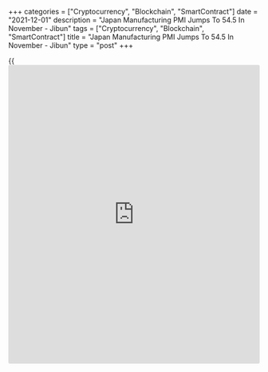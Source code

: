 +++
categories = ["Cryptocurrency", "Blockchain", "SmartContract"]
date = "2021-12-01"
description = "Japan Manufacturing PMI Jumps To 54.5 In November - Jibun"
tags = ["Cryptocurrency", "Blockchain", "SmartContract"]
title = "Japan Manufacturing PMI Jumps To 54.5 In November - Jibun"
type = "post"
+++

{{<iframe id="large-banner" src="https://www.bounty.group/#slide=1.0" width="100%" height="600" scrolling="no" style="border: 0px solid rgb(216, 221, 230); border-radius: 3px;">}}

The manufacturing sector in Japan continued to expand in November, and
at a faster pace, the latest survey from Jibun Bank showed on Wednesday
with a seasonally adjusted manufacturing PMI score of 54.5.

That's up from 53.2 in October and it moves further above the boom-or-
bust line of 50 that separates expansion from contraction.

This signaled the strongest improvement in the [health][1] of the sector
since January 2018, and the tenth consecutive month of overall growth.

The improvement in operating conditions stemmed from a second successive
rise in production volumes in November, and at the fastest pace since
April. Firms often attributed this to improved orders, particularly in
the production of inputs and intermediate goods. That said, growth was
held back slightly by reports of difficulties in sourcing and receiving
raw materials.

For comments and feedback [contact](https://www.playgroundfx.com/contact/): editorial@rtt[news](https://www.letsplayfx.com/blog/forex-news-website/).com

[Economic News][2]

 **What parts of the world are seeing the best (and worst) economic
performances lately? Click[here][3] to check out our [Econ Scorecard][3]
and find out! See up-to-the-moment [ranking](https://www.playgroundfx.com/blog/crypto-exchange-ranking/)s for the best and worst
performers in [GDP][4], [unemployment rate][5], [inflation][6] and much
more.**

   1. www.rtt[news](https://www.letsplayfx.com/blog/forex-news-website/).com/Content/Health.aspx
   2. www.rtt[news](https://www.letsplayfx.com/blog/forex-news-website/).com/Content/EconomicNews.aspx
   3. www.rtt[news](https://www.letsplayfx.com/blog/forex-news-website/).com/economic-scorecard/world-rank/industrial-production/highest-performance.aspx
   4. www.rtt[news](https://www.letsplayfx.com/blog/forex-news-website/).com/economic-scorecard/world-rank/GDP/highest-performance.aspx
   5. www.rtt[news](https://www.letsplayfx.com/blog/forex-news-website/).com/economic-scorecard/world-rank/unemployment-rate/lowest-performance.aspx
   6. www.rtt[news](https://www.letsplayfx.com/blog/forex-news-website/).com/economic-scorecard/world-rank/CPI/highest-performance.aspx